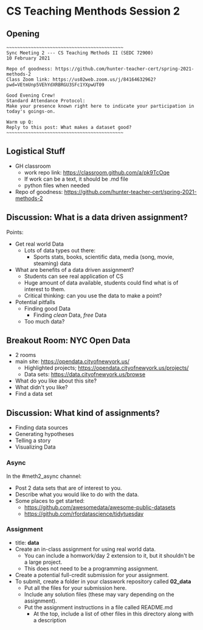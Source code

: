 # CS Teaching Menthods Session 2

## Opening
```
~~~~~~~~~~~~~~~~~~~~~~~~~~~~~~~~~~~~~~~~~~~
Sync Meeting 2 --- CS Teaching Methods II (SEDC 72900)
10 February 2021

Repo of goodness: https://github.com/hunter-teacher-cert/spring-2021-methods-2
Class Zoom link: https://us02web.zoom.us/j/84164632962?pwd=VEtmUnp5VEhYdXRBRGU3SFc1YXpwUT09

Good Evening Crew!
Standard Attendance Protocol:
Make your presence known right here to indicate your participation in today's goings-on.

Warm up Q:
Reply to this post: What makes a dataset good?
~~~~~~~~~~~~~~~~~~~~~~~~~~~~~~~~~~~~~~~~~~~
```

## Logistical Stuff
  * GH classroom
    - work repo link: https://classroom.github.com/a/pk9TcOqe
    - If work can be a text, it should be .md file
    - python files when needed
  * Repo of goodness: https://github.com/hunter-teacher-cert/spring-2021-methods-2


## Discussion: What is a data driven assignment?
Points:
  * Get real world Data
    - Lots of data types out there:
      - Sports stats, books, scientific data, media (song, movie, steaming) data
  * What are benefits of a data driven assignment?
    - Students can see real application of CS
    - Huge amount of data available, students could find what is of interest to them.
    - Critical thinking: can you use the data to make a point?
  * Potential pitfalls
    - Finding good Data
      - Finding _clean_ Data, _free_ Data
    - Too much data?

## Breakout Room: NYC Open Data
  * 2 rooms
  * main site: https://opendata.cityofnewyork.us/
    - Highlighted projects; https://opendata.cityofnewyork.us/projects/
    - Data sets: https://data.cityofnewyork.us/browse
  * What do you like about this site?
  * What didn't you like?
  * Find a data set

## Discussion: What kind of assignments?
  * Finding data sources
  * Generating hypotheses
  * Telling a story
  * Visualizing Data


### Async
In the \#meth2_async channel:
  * Post 2 data sets that are of interest to you.
  * Describe what you would like to do with the data.
  * Some places to get started:
    - https://github.com/awesomedata/awesome-public-datasets
    - https://github.com/rfordatascience/tidytuesday

### Assignment
  * title: **data**
  * Create an in-class assignment for using real world data.
    - You can include a homwork/day 2 extension to it, but it shouldn't be a large project.
    - This does not need to be a programming assignment.
  * Create a potential full-credit submission for your assignment.
  * To submit, create a folder in your classwork repository called **02_data**
    - Put all the files for your submission here.
    - Include any solution files (these may vary depending on the assignment).
    - Put the assignment instructions in a file called README.md
      - At the top, include a list of other files in this directory along with a description
